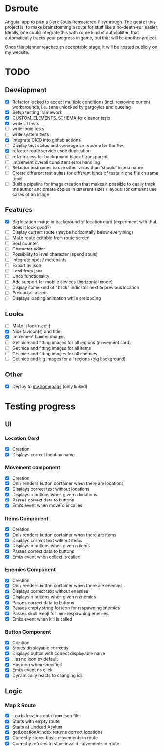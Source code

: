 # Dsroute
Angular app to plan a Dark Souls Remastered Playthrough. The goal of this project is, to make brainstorming a route for stuff like a no-death-run easier. Ideally, one could integrate this with some kind of autosplitter, that automatically tracks your progress in game, but that will be another project.

Once this planner reaches an acceptable stage, it will be hosted publicly on my website.

# TODO

## Development
- [x] Refactor locked to accept multiple conditions (incl. removing current workarounds, i.e. sens unlocked by gargoyles and queelag  
- [x] Setup testing framework  
- [x] CUSTOM_ELEMENTS_SCHEMA for cleaner tests  
- [x] write UI tests  
- [ ] write logic tests  
- [ ] write system tests  
- [x] Integrate CICD into github actions  
- [ ] Display test status and coverage on readme for the flex  
- [x] refactor route service code duplication
- [ ] refactor css for background black / transparent
- [ ] Implement overall consistent error handling
- [ ] Refactor testnames to use other verbs than 'should' in test name
- [ ] Create different test suites for different kinds of tests in one file on same topic
- [ ] Build a pipeline for image creation that makes it possible to easily track the author and create copies in different sizes / layouts for different use cases of an image

## Features
- [x] Big location image in background of location card (experiment with that, does it look good?)
- [ ] Display current route (maybe horizontally below everything)
- [ ] Make route editable from route screen
- [ ] Soul counter
- [ ] Character editor
- [ ] Possibility to level character (spend souls)
- [ ] Integrate npcs / merchants
- [ ] Export as json  
- [ ] Load from json  
- [ ] Undo functionality
- [ ] Add support for mobile devices (horizontal mode)
- [ ] Display some kind of "back" indicator next to previous location
- [ ] Preload all assets
- [ ] Displays loading animation while preloading
      
## Looks
- [ ] Make it look nice :)
- [x] Nice favicon(s) and title
- [x] Implement banner images
- [ ] Get nice and fitting images for all regions (movement card)
- [ ] Get nice and fitting images for all items
- [ ] Get nice and fitting images for all enemies
- [ ] Get nice and big images for all regions (big background)

## Other
- [x] Deploy to [my homepage](https://www.sailsman.xyz) (only linked)

# Testing progress
## UI
### Location Card
- [x] Creation
- [x] Displays correct location name
### Movement component
- [x] Creation
- [x] Only renders button container when there are locations
- [x] Displays correct text without locations
- [x] Displays n buttons when given n locations
- [x] Passes correct data to buttons
- [x] Emits event when moveTo is called
### Items Component
- [x] Creation
- [x] Only renders button container when there are items
- [x] Displays correct text without items
- [x] Displays n buttons when given n items
- [x] Passes correct data to buttons
- [x] Emits event when collect is called
### Enemies Component
- [x] Creation
- [x] Only renders button container when there are enemies
- [x] Displays correct text without enemies
- [x] Displays n buttons when given n enemies
- [x] Passes correct data to buttons
- [x] Passes empty string for icon for respawning enemies
- [x] Passes skull emoji for non-respawning enemies
- [x] Emits event when kill is called
### Button Component
- [x] Creation
- [x] Stores displayable correctly
- [x] Displays button with correct displayable name
- [x] Has no icon by default
- [x] Has icon when specified
- [x] Emits event no click
- [x] Dynamically reacts to changing ids

## Logic
### Map & Route
- [x] Loads location data from json file
- [x] Starts with empty route
- [x] Starts at Undead Asylum
- [x] getLocationAtIndex returns correct locations
- [x] Correctly stores basic movements in route
- [x] Correctly refuses to store invalid movements in route
